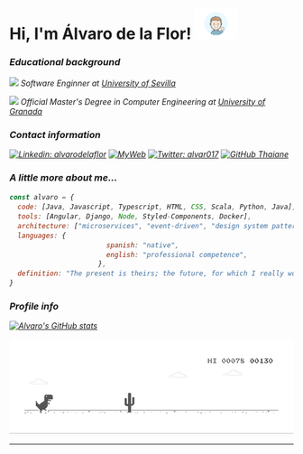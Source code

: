 # Hi, I'm Álvaro de la Flor! <img alt="hi" width=75 src="img/hi.gif"/>

### *Educational background*

<p><img src="https://www.gbif.es/wp-content/uploads/2007/08/Departamento-Biologia-Vegetal-y-Ecologia-Universidad-de-Sevilla-1.png" width="30"><em> Software Enginner at <a href="http://www.us.es">University of Sevilla</a></br>

<p><img src="https://i1.wp.com/alumaasociacion.com/wp-content/uploads/2014/07/logo-de-la-ugr.png?fit=847%2C793&ssl=1" width="30"><em> Official Master's Degree in Computer Engineering at <a href="http://www.ugr.es">University of Granada</a></br>

### *Contact information*

[![Linkedin: alvarodelaflor](https://img.shields.io/badge/-alvarodelaflor-blue?style=flat-square&logo=Linkedin&logoColor=white&link=https://www.linkedin.com/in/alvarodelaflor/)](https://www.linkedin.com/in/alvarodelaflor/)
[![MyWeb](https://img.shields.io/badge/Personal%20Website-alvarodelaflor.com-blue)](https://www.alvarodelaflor.com)
[![Twitter: alvar017](https://img.shields.io/twitter/follow/alvar017?style=social)](https://twitter.com/alvar017)
[![GitHub Thaiane](https://img.shields.io/github/followers/alvarodelaflor?label=follow&style=social)](https://github.com/alvarodelaflor)


### *A little more about me...*  

```javascript
const alvaro = {
  code: [Java, Javascript, Typescript, HTML, CSS, Scala, Python, Java],
  tools: [Angular, Django, Node, Styled-Components, Docker],
  architecture: ["microservices", "event-driven", "design system pattern"],
  languages: {
                        spanish: "native",
                        english: "professional competence",
                      },
  definition: "The present is theirs; the future, for which I really worked, is mine"
}
```
### *Profile info*  

[![Alvaro's GitHub stats](https://github-readme-stats.vercel.app/api?username=alvarodelaflor)](https://github.com/alvarodelaflor/)

![dino](img/dino.gif)

---